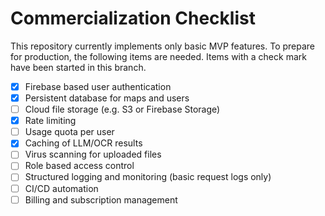 # Commercialization Checklist

This repository currently implements only basic MVP features. To prepare for production, the following items are needed. Items with a check mark have been started in this branch.

- [x] Firebase based user authentication
- [x] Persistent database for maps and users
- [ ] Cloud file storage (e.g. S3 or Firebase Storage)
- [x] Rate limiting
- [ ] Usage quota per user
- [x] Caching of LLM/OCR results
- [ ] Virus scanning for uploaded files
- [ ] Role based access control
- [ ] Structured logging and monitoring (basic request logs only)
- [ ] CI/CD automation
- [ ] Billing and subscription management

